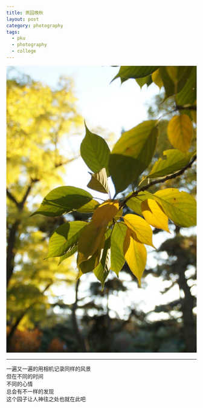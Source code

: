 ```yaml
---
title: 燕园晚秋
layout: post
category: photography
tags:
  - pku
  - photography
  - college
---
```


![Late-Autumn](/media/image/2013/late-autumn-pku.jpg)

---

一遍又一遍的用相机记录同样的风景  
但在不同的时间  
不同的心情   
总会有不一样的发现   
这个园子让人神往之处也就在此吧



